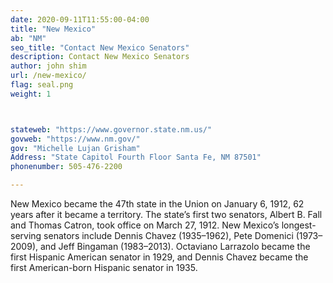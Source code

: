 ```yaml
---
date: 2020-09-11T11:55:00-04:00
title: "New Mexico"
ab: "NM"
seo_title: "Contact New Mexico Senators"
description: Contact New Mexico Senators
author: john shim
url: /new-mexico/
flag: seal.png
weight: 1



stateweb: "https://www.governor.state.nm.us/"
govweb: "https://www.nm.gov/"
gov: "Michelle Lujan Grisham"
Address: "State Capitol Fourth Floor Santa Fe, NM 87501"
phonenumber: 505-476-2200

---
```


New Mexico became the 47th state in the Union on January 6, 1912, 62 years after it became a territory. The state’s first two senators, Albert B. Fall and Thomas Catron, took office on March 27, 1912. New Mexico’s longest-serving senators include Dennis Chavez (1935–1962), Pete Domenici (1973–2009), and Jeff Bingaman (1983–2013). Octaviano Larrazolo became the first Hispanic American senator in 1929, and Dennis Chavez became the first American-born Hispanic senator in 1935.